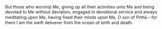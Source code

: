 But those who worship Me, giving up all their activities unto Me and being devoted to Me without deviation, engaged in devotional service and always meditating upon Me, having ﬁxed their minds upon Me, O son of Pṛthā – for them I am the swift deliverer from the ocean of birth and death.
